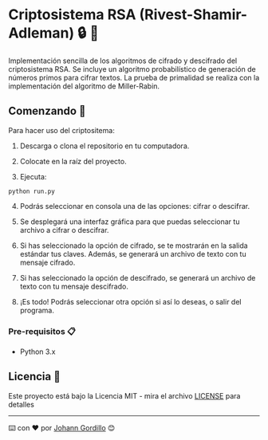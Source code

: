 # Criptosistema RSA (Rivest-Shamir-Adleman) :lock: :key:
Implementación sencilla de los algoritmos de cifrado y descifrado del criptosistema RSA.
Se incluye un algoritmo probabilístico de generación de números primos para cifrar textos.
La prueba de primalidad se realiza con la implementación del algoritmo de Miller-Rabin.

## Comenzando 🚀

Para hacer uso del criptositema:

1. Descarga o clona el repositorio en tu computadora.

2. Colocate en la raíz del proyecto. 

3. Ejecuta:
```
python run.py
```

4. Podrás seleccionar en consola una de las opciones: cifrar o descifrar.

5. Se desplegará una interfaz gráfica para que puedas seleccionar
tu archivo a cifrar o descifrar.

4. Si has seleccionado la opción de cifrado, se te mostrarán en la salida estándar tus claves.
Además, se generará un archivo de texto con tu mensaje cifrado.

5. Si has seleccionado la opción de descifrado, se generará un archivo de texto con tu mensaje 
descifrado.

6. ¡Es todo! Podrás seleccionar otra opción si así lo deseas, o salir del programa.

### Pre-requisitos 📋

* Python 3.x

## Licencia 📄

Este proyecto está bajo la Licencia MIT - mira el archivo [LICENSE](LICENSE) para detalles

---
⌨️ con ❤️ por [Johann Gordillo](https://github.com/JohannGordillo) 😊
